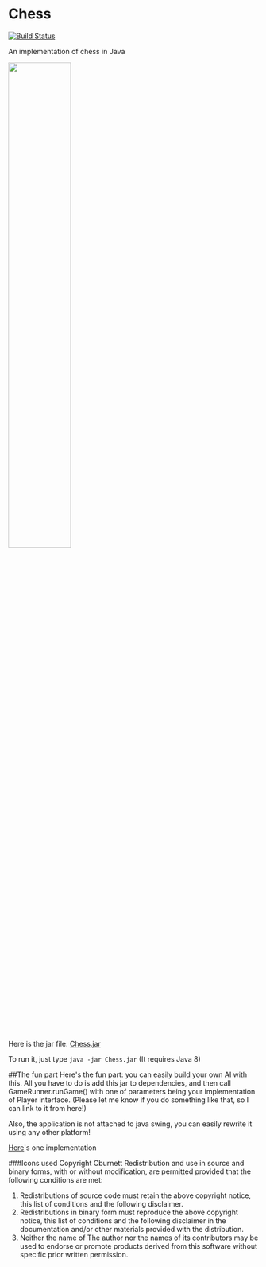 # Chess 
[![Build Status](https://travis-ci.org/ilinum/Chess.svg?branch=master)](https://travis-ci.org/ilinum/Chess)

An implementation of chess in Java


<img src="https://cloud.githubusercontent.com/assets/5924452/10867908/4d93ba0c-808c-11e5-885f-b7b366533b3f.png" width="50%" height="50%"/>


Here is the jar file: 
[Chess.jar](https://github.com/ilinum/Chess/releases/download/1.3/Chess.jar)

To run it, just type `java -jar Chess.jar`
(It requires Java 8)


##The fun part
Here's the fun part: you can easily build your own AI with this. All you have to do is add this jar to dependencies, and then call GameRunner.runGame() with one of parameters being your implementation of Player interface. 
(Please let me know if you do something like that, so I can link to it from here!)

Also, the application is not attached to java swing, you can easily rewrite it using any other platform!

[Here](https://github.com/ilinum/ChessAI)'s one implementation


###Icons used
Copyright Cburnett
Redistribution and use in source and binary forms, with or without modification, are permitted provided that the following conditions are met:

1. Redistributions of source code must retain the above copyright notice, this list of conditions and the following disclaimer.
2. Redistributions in binary form must reproduce the above copyright notice, this list of conditions and the following disclaimer in the documentation and/or other materials provided with the distribution.
3. Neither the name of The author nor the names of its contributors may be used to endorse or promote products derived from this software without specific prior written permission.

